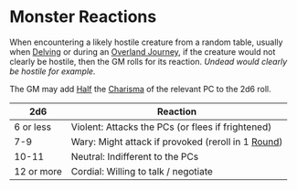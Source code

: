 # Monster Reactions

When encountering a likely hostile creature from a random table, usually when [Delving](../Exploration/Delving.md) or during an [Overland Journey](../Exploration/Overland%20Journeys.md), if the creature would not clearly be hostile, then the GM rolls for its reaction.
*Undead would clearly be hostile for example.*

The GM may add [Half](../Core%20Procedures/Half.md) the [Charisma](../../Player%20Characters/The%20Ability%20Scores/Charisma.md) of the relevant PC to the 2d6 roll.

| 2d6        | Reaction                                                                            |
| ---------- | ----------------------------------------------------------------------------------- |
| 6 or less  | Violent: Attacks the PCs (or flees if frightened)                                   |
| 7-9        | Wary: Might attack if provoked (reroll in 1 [Round](../Core%20Procedures/Round.md)) |
| 10-11      | Neutral: Indifferent to the PCs                                                     |
| 12 or more | Cordial: Willing to talk / negotiate                                                |
